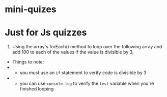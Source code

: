 # mini-quizes
# Just for Js quizzes 
1. Using the array's forEach() method to loop over the following array and add 100 to each of the values if the value is divisible by 3.
* Things to note:
 *  - you must use an `if` statement to verify code is divisible by 3
 *  - you can use `console.log` to verify the `test` variable when you're finished looping
